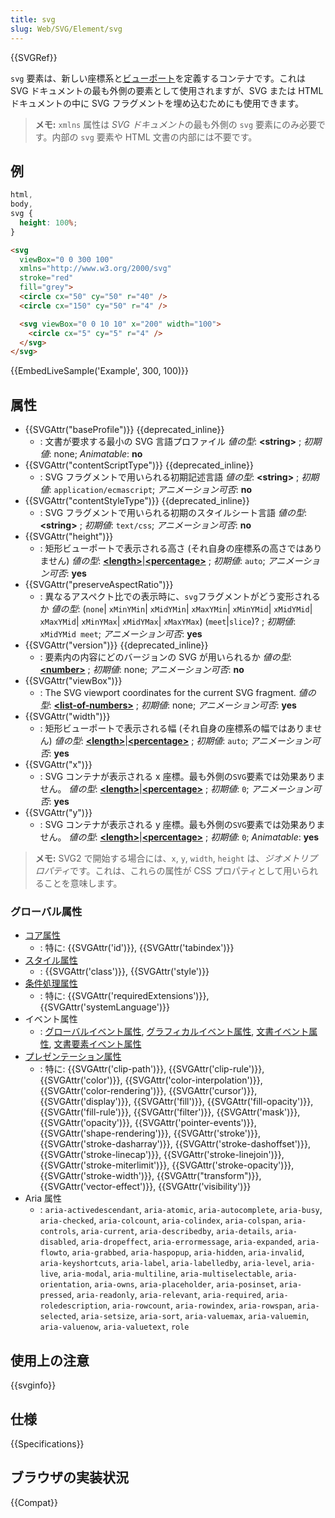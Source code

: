 ```yaml
---
title: svg
slug: Web/SVG/Element/svg
---
```


{{SVGRef}}

`svg` 要素は、新しい座標系と[ビューポート](/ja/docs/Web/SVG/Attribute/viewBox)を定義するコンテナです。これは SVG ドキュメントの最も外側の要素として使用されますが、SVG または HTML ドキュメントの中に SVG フラグメントを埋め込むためにも使用できます。

> **メモ:** `xmlns` 属性は *SVG ドキュメント*の最も外側の `svg` 要素にのみ必要です。内部の `svg` 要素や HTML 文書の内部には不要です。

## 例

```css hidden
html,
body,
svg {
  height: 100%;
}
```

```html
<svg
  viewBox="0 0 300 100"
  xmlns="http://www.w3.org/2000/svg"
  stroke="red"
  fill="grey">
  <circle cx="50" cy="50" r="40" />
  <circle cx="150" cy="50" r="4" />

  <svg viewBox="0 0 10 10" x="200" width="100">
    <circle cx="5" cy="5" r="4" />
  </svg>
</svg>
```

{{EmbedLiveSample('Example', 300, 100)}}

## 属性

- {{SVGAttr("baseProfile")}} {{deprecated_inline}}
  - : 文書が要求する最小の SVG 言語プロファイル
    _値の型_: **\<string>** ; _初期値_: none; _Animatable_: **no**
- {{SVGAttr("contentScriptType")}} {{deprecated_inline}}
  - : SVG フラグメントで用いられる初期記述言語
    _値の型_: **\<string>** ; _初期値_: `application/ecmascript`; _アニメーション可否_: **no**
- {{SVGAttr("contentStyleType")}} {{deprecated_inline}}
  - : SVG フラグメントで用いられる初期のスタイルシート言語
    _値の型_: **\<string>** ; _初期値_: `text/css`; _アニメーション可否_: **no**
- {{SVGAttr("height")}}
  - : 矩形ビューポートで表示される高さ (それ自身の座標系の高さではありません)
    _値の型_: [**\<length>**](/ja/docs/Web/SVG/Content_type#Length)|[**\<percentage>**](/ja/docs/Web/SVG/Content_type#Percentage) ; _初期値_: `auto`; _アニメーション可否_: **yes**
- {{SVGAttr("preserveAspectRatio")}}
  - : 異なるアスペクト比での表示時に、`svg`フラグメントがどう変形されるか
    _値の型_: (`none`| `xMinYMin`| `xMidYMin`| `xMaxYMin`| `xMinYMid`| `xMidYMid`| `xMaxYMid`| `xMinYMax`| `xMidYMax`| `xMaxYMax`) (`meet`|`slice`)? ; _初期値_: `xMidYMid meet`; _アニメーション可否_: **yes**
- {{SVGAttr("version")}} {{deprecated_inline}}
  - : 要素内の内容にどのバージョンの SVG が用いられるか
    _値の型_: **[\<number>](/ja/docs/Web/SVG/Content_type#Number)** ; _初期値_: none; _アニメーション可否_: **no**
- {{SVGAttr("viewBox")}}
  - : The SVG viewport coordinates for the current SVG fragment.
    _値の型_: **[\<list-of-numbers>](/ja/docs/Web/SVG/Content_type#List-of-Ts)** ; _初期値_: none; _アニメーション可否_: **yes**
- {{SVGAttr("width")}}
  - : 矩形ビューポートで表示される幅 (それ自身の座標系の幅ではありません)
    _値の型_: [**\<length>**](/ja/docs/Web/SVG/Content_type#Length)|[**\<percentage>**](/ja/docs/Web/SVG/Content_type#Percentage) ; _初期値_: `auto`; _アニメーション可否_: **yes**
- {{SVGAttr("x")}}
  - : SVG コンテナが表示される x 座標。最も外側の`SVG`要素では効果ありません。
    _値の型_: [**\<length>**](/ja/docs/Web/SVG/Content_type#Length)|[**\<percentage>**](/ja/docs/Web/SVG/Content_type#Percentage) ; _初期値_: `0`; _アニメーション可否_: **yes**
- {{SVGAttr("y")}}
  - : SVG コンテナが表示される y 座標。最も外側の`SVG`要素では効果ありません。
    _値の型_: [**\<length>**](/ja/docs/Web/SVG/Content_type#Length)|[**\<percentage>**](/ja/docs/Web/SVG/Content_type#Percentage) ; _初期値_: `0`; _Animatable_: **yes**

> **メモ:** SVG2 で開始する場合には、`x`, `y`, `width`, `height` は、*ジオメトリプロパティ*です。これは、これらの属性が CSS プロパティとして用いられることを意味します。

### グローバル属性

- [コア属性](/ja/docs/Web/SVG/Attribute/Core)
  - : 特に: {{SVGAttr('id')}}, {{SVGAttr('tabindex')}}
- [スタイル属性](/ja/docs/Web/SVG/Attribute/Styling)
  - : {{SVGAttr('class')}}, {{SVGAttr('style')}}
- [条件処理属性](/ja/docs/Web/SVG/Attribute/Conditional_Processing)
  - : 特に: {{SVGAttr('requiredExtensions')}}, {{SVGAttr('systemLanguage')}}
- イベント属性
  - : [グローバルイベント属性](/ja/docs/Web/SVG/Attribute/Events#Global_Event_Attributes), [グラフィカルイベント属性](/ja/docs/Web/SVG/Attribute/Events#Graphical_Event_Attributes), [文書イベント属性](/ja/docs/Web/SVG/Attribute/Events#Document_Event_Attributes), [文書要素イベント属性](/ja/docs/Web/SVG/Attribute/Events#Document_Element_Event_Attributes)
- [プレゼンテーション属性](/ja/docs/Web/SVG/Attribute/Presentation)
  - : 特に: {{SVGAttr('clip-path')}}, {{SVGAttr('clip-rule')}}, {{SVGAttr('color')}}, {{SVGAttr('color-interpolation')}}, {{SVGAttr('color-rendering')}}, {{SVGAttr('cursor')}}, {{SVGAttr('display')}}, {{SVGAttr('fill')}}, {{SVGAttr('fill-opacity')}}, {{SVGAttr('fill-rule')}}, {{SVGAttr('filter')}}, {{SVGAttr('mask')}}, {{SVGAttr('opacity')}}, {{SVGAttr('pointer-events')}}, {{SVGAttr('shape-rendering')}}, {{SVGAttr('stroke')}}, {{SVGAttr('stroke-dasharray')}}, {{SVGAttr('stroke-dashoffset')}}, {{SVGAttr('stroke-linecap')}}, {{SVGAttr('stroke-linejoin')}}, {{SVGAttr('stroke-miterlimit')}}, {{SVGAttr('stroke-opacity')}}, {{SVGAttr('stroke-width')}}, {{SVGAttr("transform")}}, {{SVGAttr('vector-effect')}}, {{SVGAttr('visibility')}}
- Aria 属性
  - : `aria-activedescendant`, `aria-atomic`, `aria-autocomplete`, `aria-busy`, `aria-checked`, `aria-colcount`, `aria-colindex`, `aria-colspan`, `aria-controls`, `aria-current`, `aria-describedby`, `aria-details`, `aria-disabled`, `aria-dropeffect`, `aria-errormessage`, `aria-expanded`, `aria-flowto`, `aria-grabbed`, `aria-haspopup`, `aria-hidden`, `aria-invalid`, `aria-keyshortcuts`, `aria-label`, `aria-labelledby`, `aria-level`, `aria-live`, `aria-modal`, `aria-multiline`, `aria-multiselectable`, `aria-orientation`, `aria-owns`, `aria-placeholder`, `aria-posinset`, `aria-pressed`, `aria-readonly`, `aria-relevant`, `aria-required`, `aria-roledescription`, `aria-rowcount`, `aria-rowindex`, `aria-rowspan`, `aria-selected`, `aria-setsize`, `aria-sort`, `aria-valuemax`, `aria-valuemin`, `aria-valuenow`, `aria-valuetext`, `role`

## 使用上の注意

{{svginfo}}

## 仕様

{{Specifications}}

## ブラウザの実装状況

{{Compat}}
